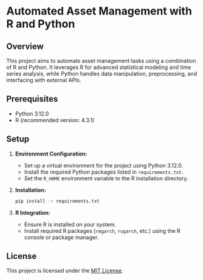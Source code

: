# Automated Asset Management with R and Python

## Overview

This project aims to automate asset management tasks using a combination of R and Python. It leverages R for advanced statistical modeling and time series analysis, while Python handles data manipulation, preprocessing, and interfacing with external APIs.

## Prerequisites

- Python 3.12.0
- R (recommended version: 4.3.1)

## Setup

1. **Environment Configuration:**
   - Set up a virtual environment for the project using Python 3.12.0.
   - Install the required Python packages listed in `requirements.txt`.
   - Set the `R_HOME` environment variable to the R installation directory.

2. **Installation:**

   ```bash
   pip install -r requirements.txt
   ```

3. **R Integration:**
   - Ensure R is installed on your system.
   - Install required R packages (`rmgarch`, `rugarch`, etc.) using the R console or package manager.

## License

This project is licensed under the [MIT License](LICENSE).
